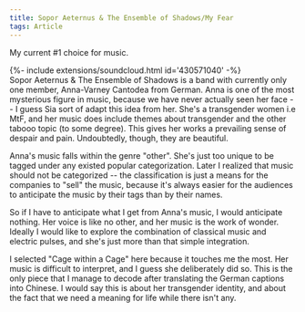 ```yaml
---
title: Sopor Aeternus & The Ensemble of Shadows/My Fear
tags: Article
---
```


My current #1 choice for music. 

<div>{%- include extensions/soundcloud.html id='430571040' -%}</div>
<!--more-->
Sopor Aeternus & The Ensemble of Shadows is a band with currently only one member, Anna-Varney Cantodea from German. Anna is one of the most mysterious figure in music, because we have never actually seen her face -- I guess Sia sort of adapt this idea from her. She's a transgender women i.e MtF, and her music does include themes about transgender and the other tabooo topic (to some degree). This gives her works a prevailing sense of despair and pain. Undoubtedly, though, they are beautiful.

Anna's music falls within the genre "other". She's just too unique to be tagged under any existed popular categorization. Later I realized that music should not be categorized -- the classification is just a means for the companies to "sell" the music, because it's always easier for the audiences to anticipate the music by their tags than by their names. 

So if I have to anticipate what I get from Anna's music, I would anticipate nothing. Her voice is like no other, and her music is the work of wonder. Ideally I would like to explore the combination of classical music and electric pulses, and she's just more than that simple integration. 

I selected "Cage within a Cage" here because it touches me the most. Her music is difficult to interpret, and I guess she deliberately did so. This is the only piece that I manage to decode after translating the German captions into Chinese. I would say this is about her transgender identity, and about the fact that we need a meaning for life while there isn't any. 